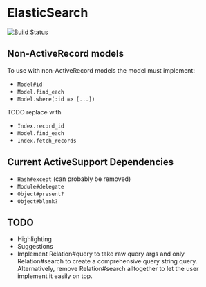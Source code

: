 
# ElasticSearch

[![Build Status](https://secure.travis-ci.org/mrkamel/elastic_search.png?branch=master)](http://travis-ci.org/mrkamel/elastic_search)

## Non-ActiveRecord models

To use with non-ActiveRecord models the model must implement:

* `Model#id`
* `Model.find_each`
* `Model.where(:id => [...])`

TODO replace with

* `Index.record_id`
* `Model.find_each`
* `Index.fetch_records`

## Current ActiveSupport Dependencies

* `Hash#except` (can probably be removed)
* `Module#delegate`
* `Object#present?`
* `Object#blank?`

## TODO

* Highlighting
* Suggestions
* Implement Relation#query to take raw query args and only Relation#search to
  create a comprehensive query string query. Alternatively, remove Relation#search
  alltogether to let the user implement it easily on top.

